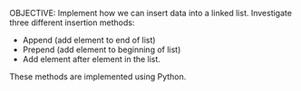 OBJECTIVE: Implement how we can insert data into a linked list. Investigate three different insertion methods:

- Append (add element to end of list)
- Prepend (add element to beginning of list)
- Add element after element in the list. 

These methods are implemented using Python. 